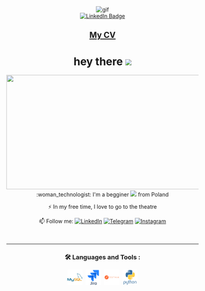 <div id="header" align="center">
<img src="https://github.com/AnastasiaOgievich/AnastasiaOgievich/blob/main/gif.gif" alt="gif" width="300"/>
</div>
<div id="badges" align="center">
  <a href="https://www.linkedin.com/in/anastasiia-ogievich/">
    <img src="https://img.shields.io/badge/LinkedIn-blue?style=for-the-badge&logo=linkedin&logoColor=white" alt="LinkedIn Badge"/>
  </a>
  
## [My CV](https://www.canva.com/design/DAGEEFHFHkA/hYs_LraXtWVRO7inltLw0w/view?utm_content=DAGEEFHFHkA&utm_campaign=designshare&utm_medium=link&utm_source=editor)

  <h1>
  hey there
  <img src="https://media.giphy.com/media/hvRJCLFzcasrR4ia7z/giphy.gif" width="30px"/>
</h1>

<div align="center">
  <img src="https://media.giphy.com/media/dWesBcTLavkZuG35MI/giphy.gif" width="600" height="300"/>
</div>
:woman_technologist: I'm a begginer  <img src="https://media.giphy.com/media/WUlplcMpOCEmTGBtBW/giphy.gif" width="30"> from Poland


 :zap: In my free time, I love to go to the theatre

 :mailbox: Follow me:
[![LinkedIn](https://img.shields.io/badge/-LinkedIn-090909?style=for-the-badge&logo=linkedin&logoColor=007BB6)](https://www.linkedin.com/in/anastasiia-ogievich/)
[![Telegram](https://img.shields.io/badge/-Telegram-090909?style=for-the-badge&logo=telegram&logoColor=27A0D9)](https://t.me/an_resz)
[![Instagram](https://img.shields.io/badge/-Instagram-090909?style=for-the-badge&logo=instagram&logoColor=B4068E)](https://www.instagram.com/aan.resz_)

  <div id="badges">
<img src="https://komarev.com/ghpvc/?username=AnastasiaOgievich&style=flat-square&color=blue" alt=""/>
  </div>

---

### :hammer_and_wrench: Languages and Tools :
<div>
  <img src="https://github.com/devicons/devicon/blob/master/icons/mysql/mysql-original-wordmark.svg" title="MySQL"  alt="MySQL" width="40" height="40"/>&nbsp;
  <img src="https://github.com/devicons/devicon/blob/master/icons/jira/jira-original-wordmark.svg" title="Jira" alt="Jira" width="40" height="40"/>&nbsp;
   <img src="https://github.com/devicons/devicon/blob/master/icons/postman/postman-original-wordmark.svg" title="Postman" alt="Postman" width="40" height="40"/>&nbsp;
  <img src="https://github.com/devicons/devicon/blob/master/icons/python/python-original-wordmark.svg" title="Python" **alt="Python" width="40" height="40"/>
</div>

